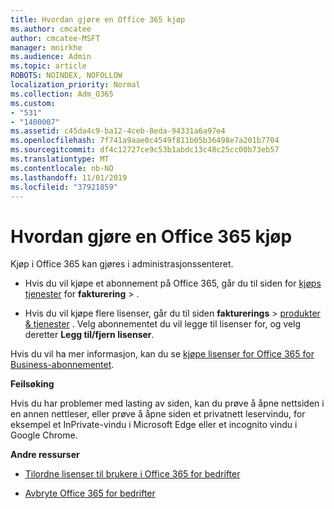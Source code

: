 ```yaml
---
title: Hvordan gjøre en Office 365 kjøp
ms.author: cmcatee
author: cmcatee-MSFT
manager: mnirkhe
ms.audience: Admin
ms.topic: article
ROBOTS: NOINDEX, NOFOLLOW
localization_priority: Normal
ms.collection: Adm_O365
ms.custom:
- "531"
- "1400007"
ms.assetid: c45da4c9-ba12-4ceb-8eda-94331a6a97e4
ms.openlocfilehash: 7f741a9aae0c4549f811b05b36498e7a201b7704
ms.sourcegitcommit: df4c12727ce9c53b1abdc13c48c25cc00b73eb57
ms.translationtype: MT
ms.contentlocale: nb-NO
ms.lasthandoff: 11/01/2019
ms.locfileid: "37921859"
---
```

# <a name="how-to-make-an-office-365-purchase"></a>Hvordan gjøre en Office 365 kjøp

Kjøp i Office 365 kan gjøres i administrasjonssenteret.
  
- Hvis du vil kjøpe et abonnement på Office 365, går du til siden for [kjøps tjenester](https://go.microsoft.com/fwlink/p/?linkid=868433) for **fakturering** \> .

- Hvis du vil kjøpe flere lisenser, går du til siden **fakturerings** \> [produkter & tjenester](https://go.microsoft.com/fwlink/p/?linkid=842054) . Velg abonnementet du vil legge til lisenser for, og velg deretter **Legg til/fjern lisenser**.
  
Hvis du vil ha mer informasjon, kan du se [kjøpe lisenser for Office 365 for Business-abonnementet](https://docs.microsoft.com/office365/admin/subscriptions-and-billing/buy-licenses).

**Feilsøking**

Hvis du har problemer med lasting av siden, kan du prøve å åpne nettsiden i en annen nettleser, eller prøve å åpne siden et privatnett leservindu, for eksempel et InPrivate-vindu i Microsoft Edge eller et incognito vindu i Google Chrome. 

**Andre ressurser**
  
- [Tilordne lisenser til brukere i Office 365 for bedrifter](https://docs.microsoft.com/office365/admin/subscriptions-and-billing/assign-licenses-to-users)

- [Avbryte Office 365 for bedrifter](https://docs.microsoft.com/office365/admin/subscriptions-and-billing/cancel-your-subscription)
